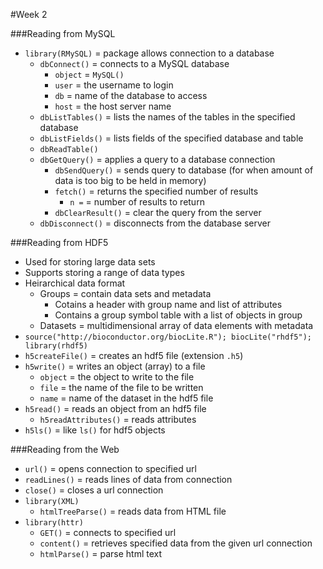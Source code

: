 #Week 2

###Reading from MySQL
* `library(RMySQL)` = package allows connection to a database
  * `dbConnect()` = connects to a MySQL database
    * `object` = `MySQL()`
    * `user` = the username to login
    * `db` = name of the database to access
    * `host` = the host server name
  * `dbListTables()` = lists the names of the tables in the specified database  
  * `dbListFields()` = lists fields of the specified database and table
  * `dbReadTable()`
  * `dbGetQuery()` = applies a query to a database connection
    * `dbSendQuery()` = sends query to database (for when amount of data is too big to be held in memory)
    * `fetch()` = returns the specified number of results
      * `n =` = number of results to return
    * `dbClearResult()` = clear the query from the server
  * `dbDisconnect()` = disconnects from the database server

###Reading from HDF5
* Used for storing large data sets
* Supports storing a range of data types
* Heirarchical data format
  * Groups = contain data sets and metadata
    * Cotains a header with group name and list of attributes
    * Contains a group symbol table with a list of objects in group
  * Datasets = multidimensional array of data elements with metadata
* `source("http://bioconductor.org/biocLite.R"); biocLite("rhdf5"); library(rhdf5)`
* `h5createFile()` = creates an hdf5 file (extension `.h5`)
* `h5write()` = writes an object (array) to a file
  * `object` = the object to write to the file
  * `file` = the name of the file to be written
  * `name` = name of the dataset in the hdf5 file
* `h5read()` = reads an object from an hdf5 file
  * `h5readAttributes()` = reads attributes
* `h5ls()` = like `ls()` for hdf5 objects

###Reading from the Web
* `url()` = opens connection to specified url
* `readLines()` = reads lines of data from connection
* `close()` = closes a url connection
* `library(XML)`
  * `htmlTreeParse()` = reads data from HTML file
* `library(httr)`
  * `GET()` = connects to specified url
  * `content()` = retrieves specified data from the given url connection
  * `htmlParse()` = parse html text
